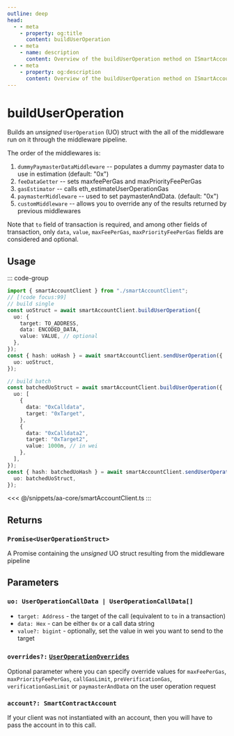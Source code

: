 ```yaml
---
outline: deep
head:
  - - meta
    - property: og:title
      content: buildUserOperation
  - - meta
    - name: description
      content: Overview of the buildUserOperation method on ISmartAccountProvider
  - - meta
    - property: og:description
      content: Overview of the buildUserOperation method on ISmartAccountProvider
---
```


# buildUserOperation

Builds an _unsigned_ `UserOperation` (UO) struct with the all of the middleware run on it through the middleware pipeline.

The order of the middlewares is:

1.  `dummyPaymasterDataMiddleware` -- populates a dummy paymaster data to use in estimation (default: "0x")
2.  `feeDataGetter` -- sets maxfeePerGas and maxPriorityFeePerGas
3.  `gasEstimator` -- calls eth_estimateUserOperationGas
4.  `paymasterMiddleware` -- used to set paymasterAndData. (default: "0x")
5.  `customMiddleware` -- allows you to override any of the results returned by previous middlewares

Note that `to` field of transaction is required, and among other fields of transaction, only `data`, `value`, `maxFeePerGas`, `maxPriorityFeePerGas` fields are considered and optional.

## Usage

::: code-group

```ts [example.ts]
import { smartAccountClient } from "./smartAccountClient";
// [!code focus:99]
// build single
const uoStruct = await smartAccountClient.buildUserOperation({
  uo: {
    target: TO_ADDRESS,
    data: ENCODED_DATA,
    value: VALUE, // optional
  },
});
const { hash: uoHash } = await smartAccountClient.sendUserOperation({
  uo: uoStruct,
});

// build batch
const batchedUoStruct = await smartAccountClient.buildUserOperation({
  uo: [
    {
      data: "0xCalldata",
      target: "0xTarget",
    },
    {
      data: "0xCalldata2",
      target: "0xTarget2",
      value: 1000n, // in wei
    },
  ],
});
const { hash: batchedUoHash } = await smartAccountClient.sendUserOperation({
  uo: batchedUoStruct,
});
```

<<< @/snippets/aa-core/smartAccountClient.ts
:::

## Returns

### `Promise<UserOperationStruct>`

A Promise containing the _unsigned_ UO struct resulting from the middleware pipeline

## Parameters

### `uo: UserOperationCallData | UserOperationCallData[]`

- `target: Address` - the target of the call (equivalent to `to` in a transaction)
- `data: Hex` - can be either `0x` or a call data string
- `value?: bigint` - optionally, set the value in wei you want to send to the target

### `overrides?:` [`UserOperationOverrides`](/packages/aa-core/smart-account-client/types/userOperationOverrides.md)

Optional parameter where you can specify override values for `maxFeePerGas`, `maxPriorityFeePerGas`, `callGasLimit`, `preVerificationGas`, `verificationGasLimit` or `paymasterAndData` on the user operation request

### `account?: SmartContractAccount`

If your client was not instantiated with an account, then you will have to pass the account in to this call.
